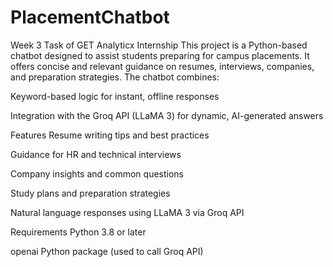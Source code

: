 # PlacementChatbot
Week 3 Task of GET Analyticx Internship
This project is a Python-based chatbot designed to assist students preparing for campus placements. It offers concise and relevant guidance on resumes, interviews, companies, and preparation strategies. The chatbot combines:

Keyword-based logic for instant, offline responses

Integration with the Groq API (LLaMA 3) for dynamic, AI-generated answers

Features
Resume writing tips and best practices

Guidance for HR and technical interviews

Company insights and common questions

Study plans and preparation strategies

Natural language responses using LLaMA 3 via Groq API

Requirements
Python 3.8 or later

openai Python package (used to call Groq API)
